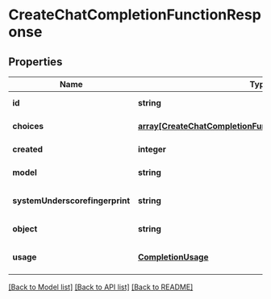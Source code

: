 # CreateChatCompletionFunctionResponse

## Properties
Name | Type | Description | Notes
------------ | ------------- | ------------- | -------------
**id** | **string** |  | [default to null]
**choices** | [**array[CreateChatCompletionFunctionResponseChoicesInner]**](CreateChatCompletionFunctionResponseChoicesInner.md) |  | [default to null]
**created** | **integer** |  | [default to null]
**model** | **string** |  | [default to null]
**systemUnderscorefingerprint** | **string** |  | [optional] [default to null]
**object** | **string** |  | [default to null]
**usage** | [**CompletionUsage**](CompletionUsage.md) |  | [optional] [default to null]

[[Back to Model list]](../README.md#documentation-for-models) [[Back to API list]](../README.md#documentation-for-api-endpoints) [[Back to README]](../README.md)


